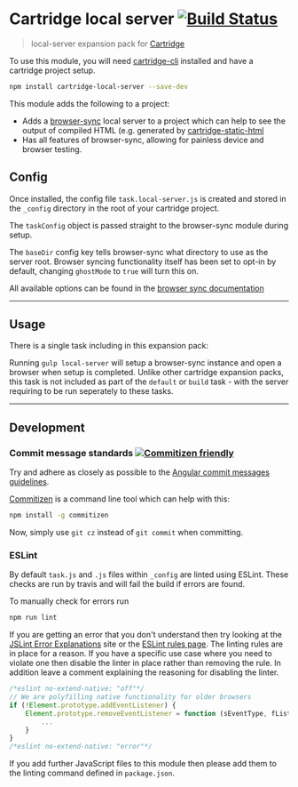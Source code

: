 # Cartridge local server [![Build Status](https://travis-ci.org/cartridge/cartridge-local-server.svg?branch=master)](https://travis-ci.org/cartridge/cartridge-local-server)

> local-server expansion pack for [Cartridge](https://github.com/cartridge/cartridge)

To use this module, you will need [cartridge-cli](https://github.com/cartridge/cartridge-cli) installed and have a cartridge project setup.

```sh
npm install cartridge-local-server --save-dev
```

This module adds the following to a project:

* Adds a [browser-sync](https://www.browsersync.io/) local server to a project which can help to see the output of compiled HTML (e.g. generated by [cartridge-static-html](https://github.com/cartridge/cartridge-static-html])
* Has all features of browser-sync, allowing for painless device and browser testing.

## Config

Once installed, the config file `task.local-server.js` is created and stored in the `_config` directory in the root of your cartridge project.

The `taskConfig` object is passed straight to the browser-sync module during setup.

The `baseDir` config key tells browser-sync what directory to use as the server root. Browser syncing functionality itself has been set to opt-in by default, changing `ghostMode` to `true` will turn this on.

All available options can be found in the [browser sync documentation](https://www.browsersync.io/docs/options)

* * *

## Usage

There is a single task including in this expansion pack:

Running `gulp local-server` will setup a browser-sync instance and open a browser when setup is completed. Unlike other cartridge expansion packs, this task is not included as part of the `default` or `build` task - with the server requiring to be run seperately to these tasks.

* * *

## Development

### Commit message standards [![Commitizen friendly](https://img.shields.io/badge/commitizen-friendly-brightgreen.svg)](http://commitizen.github.io/cz-cli/)
Try and adhere as closely as possible to the [Angular commit messages guidelines](https://github.com/angular/angular.js/blob/master/CONTRIBUTING.md#-git-commit-guidelines).

[Commitizen](https://github.com/commitizen/cz-cli) is a command line tool which can help with this:
```sh
npm install -g commitizen
```
Now, simply use `git cz` instead of `git commit` when committing.

### ESLint
By default `task.js` and `.js` files within `_config` are linted using ESLint. These checks are run by travis and will fail the build if errors are found.

To manually check for errors run
```sh
npm run lint
```

If you are getting an error that you don't understand then try looking at the [JSLint Error Explanations](http://jslinterrors.com/) site or the [ESLint rules page](http://eslint.org/docs/rules/). The linting rules are in place for a reason. If you have a specific use case where you need to violate one then disable the linter in place rather than removing the rule. In addition leave a comment explaining the reasoning for disabling the linter.
```javascript
/*eslint no-extend-native: "off"*/
// We are polyfilling native functionality for older browsers
if (!Element.prototype.addEventListener) {
	Element.prototype.removeEventListener = function (sEventType, fListener) {
		...
	}
}
/*eslint no-extend-native: "error"*/
```
If you add further JavaScript files to this module then please add them to the linting command defined in `package.json`.
